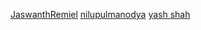 [JaswanthRemiel](GitHub.com/JaswanthRemiel)
[nilupulmanodya](github.com/nilupulmanodya/)
[yash shah](github.com/yashshah2002)
